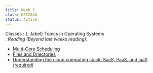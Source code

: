 ```yaml
---
title: Week 3
class: DSC204A
status: Active
---
```



<!-- 
: {: .label} Introduction to Cloud Computing 
   : [Slides](assets/slides/6_os-2.pdf) &#8226; [Recording](#) 
-->
Classes
: {: .label} Topics in Operating Systems   
: *Reading (Beyond last weeks reading):*
* [Multi-Core Scheduling](https://pages.cs.wisc.edu/~remzi/OSTEP/cpu-sched-multi.pdf)
* [Files and Driectories](https://pages.cs.wisc.edu/~remzi/OSTEP/file-intro.pdf)
* [Understanding the cloud computing stack: SaaS, PaaS, and IaaS (required)](https://www.linkedin.com/pulse/understanding-cloud-computing-stack-saas-paas-iaas-big-steven-murhula/)

<!-- Class 2
: {: .label} Cloud Computing Basics
  : [Slides](assets/slides/6_os-3.pdf) &#8226; [Recording](https://podcast.ucsd.edu/watch/wi24/dsc204a_a00/7) &#8226; [Scribe Notes](assets/scribe_notes/Jan_24_scribe_note.pdf) 
: *Reading:*
* [Above the Clouds: A Berkeley View of Cloud Computing (required)](https://www2.eecs.berkeley.edu/Pubs/TechRpts/2009/EECS-2009-28.pdf)
* [The Datacenter as a Computer Designing Warehouse-Scale Machines Chapter 1 (optional)](https://link.springer.com/chapter/10.1007/978-3-031-01761-2_1)


Class 3
: {: .label} Cloud Computing Basics Continued
  : [Slides](assets/slides/7_cloud_computing.pdf) &#8226; [Recording](https://podcast.ucsd.edu/watch/wi24/dsc204a_a00/8) &#8226; [Scribe Notes](assets/scribe_notes/Jan_26_scribe_note.pdf) 
: *Reading:*
* [Above the Clouds: A Berkeley View of Cloud Computing (required)](https://www2.eecs.berkeley.edu/Pubs/TechRpts/2009/EECS-2009-28.pdf)
* [The Datacenter as a Computer Designing Warehouse-Scale Machines Chapter 2 (optional)](https://link.springer.com/chapter/10.1007/978-3-031-01761-2_2)
-->
